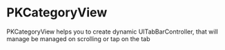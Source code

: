 # PKCategoryView
PKCategoryView helps you to create dynamic UITabBarController, that will manage be managed on scrolling or tap on the tab
